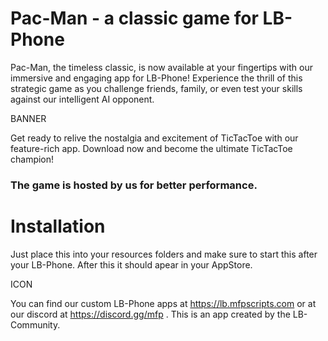 # Pac-Man - a classic game for LB-Phone
Pac-Man, the timeless classic, is now available at your fingertips with our immersive and engaging app for LB-Phone! 
Experience the thrill of this strategic game as you challenge friends, family, or even test your skills against our intelligent AI opponent.

BANNER

Get ready to relive the nostalgia and excitement of TicTacToe with our feature-rich app. Download now and become the ultimate TicTacToe champion!

### The game is hosted by us for better performance.

# Installation
Just place this into your resources folders and make sure to start this after your LB-Phone.
After this it should apear in your AppStore.

ICON

You can find our custom LB-Phone apps at https://lb.mfpscripts.com or at our discord at https://discord.gg/mfp .
This is an app created by the LB-Community.


